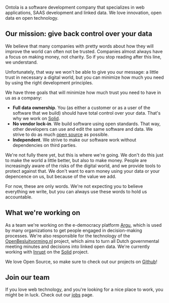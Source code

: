 Ontola is a software development company that specializes in web applications, SAAS development and linked data.
We love innovation, open data en open technology.

## Our mission: give back control over your data

We believe that many companies with pretty words about how they will improve the world can often not be trusted.
Companies almost always have a focus on making money, not charity.
So if you stop reading after this line, we understand.

Unfortunately, that way we won't be able to give you our message:
a little trust in necessary a digital world, but you can minimize how much you need by using the right development principles.

We have three goals that will minimize how much trust you need to have in us as a company:

- **Full data ownership**. You (as either a customer or as a user of the software that we build) should have total control over your data. That's why we work on [Solid](/solid).
- **No vendor lock-in**. We build software using open standards. That way, other developers can use and edit the same software and data. We strive to do as much [open source](http://github.com/ontola/) as possible.
- **Independent**. We strive to make our software work without dependencies on third parties.

We're not fully there yet, but this is where we're going.
We don't do this just to make the world a little better, but also to make money.
People are increasingly aware of the risks of the digital world, and we provide tools to protect against that.
We don't want to earn money using your data or your depencence on us, but because of the value we add.

For now, these are only words.
We're not expecting you to believe everything we write, but you can always use these words to hold us accountable.

## What we're working on

As a team we're working on the e-democracy platform [Argu](https://argu.co), which is used by many organizations to get people engaged in decision-making processes.
We're also responsible for the technology of the [OpenBesluitvorming.nl](https://openbesluitvorming.nl) project, which aims to turn all Dutch governmental meeting minutes and decisions into linked open data.
We're currently working with [Inrupt](http://inrupt.com/) on the [Solid](/solid) project.

We love Open Source, so make sure to check out our projects on [Github](http://github.com/ontola/)!

## Join our team

If you love web technology, and you're looking for a nice place to work, you might be in luck. Check out our [jobs](/jobs) page.
